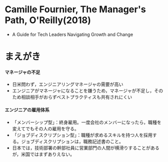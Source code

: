 # Camille Fournier, The Manager's Path, O'Reilly(2018)
- A Guide for Tech Leaders Navigating Growth and Change

# まえがき
#### マネージャの不足
- 日米問わず，エンジニアリングマネージャの需要が高い
- エンジニアがマネージャになることを嫌うため，マネージャが不足し，そのため相談相手がおらずベストプラクティスも共有されにくい

#### エンジニアの雇用体系
- 「メンバーシップ型」：終身雇用。一度会社のメンバーになったら，職種を変えてでもその人の雇用を守る。
- 「ジョブディスクリプション型」：職種が求めるスキルを持つ人を採用する。ジョブディスクリプションは，職務記述書のこと。
- 日本では，技術部署の幹部社員に営業部門の人間が横滑りすることがあるが，米国ではまずありえない。